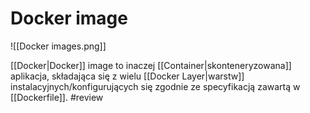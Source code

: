 # Docker image
![[Docker images.png]]

[[Docker|Docker]] image to inaczej [[Container|skonteneryzowana]] aplikacja, składająca się z wielu [[Docker Layer|warstw]] instalacyjnych/konfigurujących się zgodnie ze specyfikacją zawartą w [[Dockerfile]].
#review
